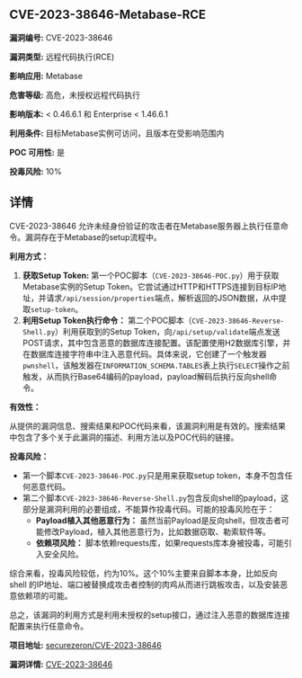 ## CVE-2023-38646-Metabase-RCE

**漏洞编号:** CVE-2023-38646

**漏洞类型:** 远程代码执行(RCE)

**影响应用:** Metabase

**危害等级:** 高危，未授权远程代码执行

**影响版本:** < 0.46.6.1 和 Enterprise < 1.46.6.1

**利用条件:** 目标Metabase实例可访问，且版本在受影响范围内

**POC 可用性:** 是

**投毒风险:** 10%

## 详情

CVE-2023-38646 允许未经身份验证的攻击者在Metabase服务器上执行任意命令。漏洞存在于Metabase的setup流程中。

**利用方式：**

1.  **获取Setup Token:** 第一个POC脚本（`CVE-2023-38646-POC.py`）用于获取Metabase实例的Setup Token。它尝试通过HTTP和HTTPS连接到目标IP地址，并请求`/api/session/properties`端点，解析返回的JSON数据，从中提取`setup-token`。
2.  **利用Setup Token执行命令：** 第二个POC脚本（`CVE-2023-38646-Reverse-Shell.py`）利用获取到的Setup Token，向`/api/setup/validate`端点发送POST请求，其中包含恶意的数据库连接配置。该配置使用H2数据库引擎，并在数据库连接字符串中注入恶意代码。具体来说，它创建了一个触发器`pwnshell`，该触发器在`INFORMATION_SCHEMA.TABLES`表上执行`SELECT`操作之前触发，从而执行Base64编码的payload，payload解码后执行反向shell命令。

**有效性：**

从提供的漏洞信息、搜索结果和POC代码来看，该漏洞利用是有效的。搜索结果中包含了多个关于此漏洞的描述、利用方法以及POC代码的链接。

**投毒风险：**

*   第一个脚本`CVE-2023-38646-POC.py`只是用来获取setup token，本身不包含任何恶意代码。
*   第二个脚本`CVE-2023-38646-Reverse-Shell.py`包含反向shell的payload，这部分是漏洞利用的必要组成，不能算作投毒代码。可能的投毒风险在于：
    *   **Payload植入其他恶意行为：** 虽然当前Payload是反向shell，但攻击者可能修改Payload，植入其他恶意行为，比如数据窃取、勒索软件等。
    *   **依赖项风险：** 脚本依赖requests库，如果requests库本身被投毒，可能引入安全风险。

综合来看，投毒风险较低，约为10%。这个10%主要来自脚本本身，比如反向shell 的IP地址、端口被替换成攻击者控制的肉鸡从而进行跳板攻击，以及安装恶意依赖项的可能。

总之，该漏洞的利用方式是利用未授权的setup接口，通过注入恶意的数据库连接配置来执行任意命令。

**项目地址:** [securezeron/CVE-2023-38646](https://github.com/securezeron/CVE-2023-38646)

**漏洞详情:** [CVE-2023-38646](https://nvd.nist.gov/vuln/detail/CVE-2023-38646)